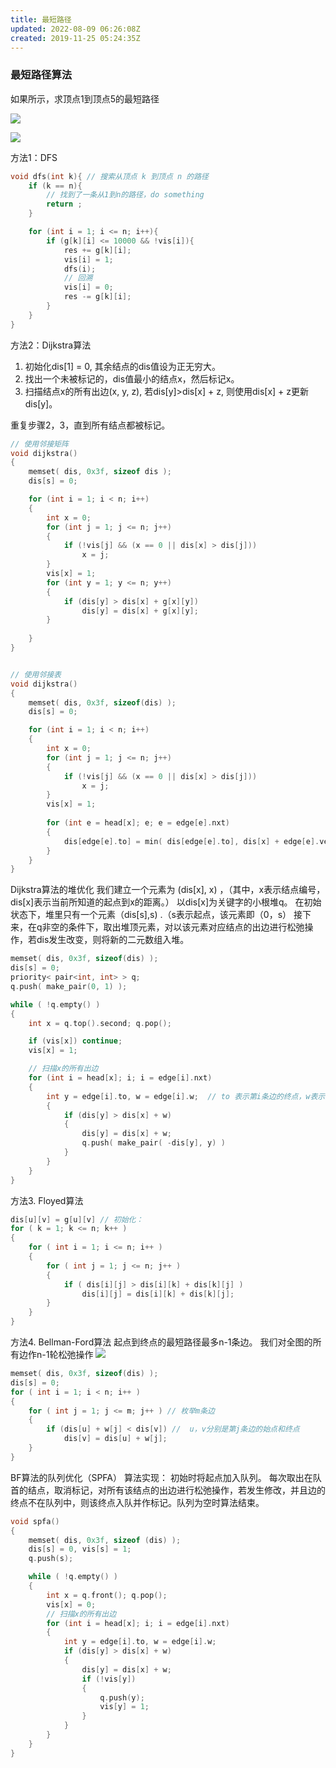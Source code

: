 ```yaml
---
title: 最短路径
updated: 2022-08-09 06:26:08Z
created: 2019-11-25 05:24:35Z
---
```


### 最短路径算法


如果所示，求顶点1到顶点5的最短路径

![](../../../_resources/1-3.jpg)

![](../../../_resources/2-1.jpg)

方法1：DFS

```c++
void dfs(int k){ // 搜索从顶点 k 到顶点 n 的路径
    if (k == n){
        // 找到了一条从1到n的路径，do something
        return ;
    }

    for (int i = 1; i <= n; i++){
        if (g[k][i] <= 10000 && !vis[i]){
            res += g[k][i];
            vis[i] = 1;
            dfs(i);
            // 回溯
            vis[i] = 0;
            res -= g[k][i];
        } 
    }
}
```

方法2：Dijkstra算法
1. 初始化dis[1] = 0, 其余结点的dis值设为正无穷大。
2. 找出一个未被标记的，dis值最小的结点x，然后标记x。
3. 扫描结点x的所有出边(x, y, z), 若dis[y]>dis[x] + z, 则使用dis[x] + z更新dis[y]。

重复步骤2，3，直到所有结点都被标记。


```c++
// 使用邻接矩阵
void dijkstra()
{
    memset( dis, 0x3f, sizeof dis );
    dis[s] = 0;

    for (int i = 1; i < n; i++)
    {
        int x = 0;
        for (int j = 1; j <= n; j++)
        {
            if (!vis[j] && (x == 0 || dis[x] > dis[j]))
                x = j;
        }
        vis[x] = 1;
        for (int y = 1; y <= n; y++)
        {
            if (dis[y] > dis[x] + g[x][y])
                dis[y] = dis[x] + g[x][y];
        }
            
    }
}

```




```c++

// 使用邻接表
void dijkstra()
{
    memset( dis, 0x3f, sizeof(dis) );
    dis[s] = 0;

    for (int i = 1; i < n; i++)
    {
        int x = 0;
        for (int j = 1; j <= n; j++)
        {
            if (!vis[j] && (x == 0 || dis[x] > dis[j]))
                x = j;
        }
        vis[x] = 1;
        
        for (int e = head[x]; e; e = edge[e].nxt)
        {
            dis[edge[e].to] = min( dis[edge[e].to], dis[x] + edge[e].ver );
        }
    }
}
```


Dijkstra算法的堆优化
我们建立一个元素为 (dis[x], x) ，（其中，x表示结点编号，dis[x]表示当前所知道的起点到x的距离。）
以dis[x]为关键字的小根堆q。
在初始状态下，堆里只有一个元素（dis[s],s) .（s表示起点，该元素即（0，s）
接下来，在q非空的条件下，取出堆顶元素，对以该元素对应结点的出边进行松弛操作，若dis发生改变，则将新的二元数组入堆。

```c++
memset( dis, 0x3f, sizeof(dis) );
dis[s] = 0;
priority< pair<int, int> > q;
q.push( make_pair(0, 1) );

while ( !q.empty() )
{
    int x = q.top().second; q.pop();

    if (vis[x]) continue;
    vis[x] = 1;

    // 扫描x的所有出边
    for (int i = head[x]; i; i = edge[i].nxt)
    { 
        int y = edge[i].to, w = edge[i].w;  // to 表示第i条边的终点，w表示第i条边的权值
        {
            if (dis[y] > dis[x] + w)
            {
                dis[y] = dis[x] + w;
                q.push( make_pair( -dis[y], y) )
            }
        }
    }
}
```


方法3. Floyed算法
```c++
dis[u][v] = g[u][v] // 初始化：
for ( k = 1; k <= n; k++ )
{
    for ( int i = 1; i <= n; i++ )
    {
        for ( int j = 1; j <= n; j++ )
        {
            if ( dis[i][j] > dis[i][k] + dis[k][j] )
                dis[i][j] = dis[i][k] + dis[k][j];
        }
    }
}
```

方法4. Bellman-Ford算法
起点到终点的最短路径最多n-1条边。
我们对全图的所有边作n-1轮松弛操作
![](../../../_resources/5.png)


```c++
memset( dis, 0x3f, sizeof(dis) );
dis[s] = 0;
for ( int i = 1; i < n; i++ )
{
    for ( int j = 1; j <= m; j++ ) // 枚举m条边
    {
        if (dis[u] + w[j] < dis[v]) //  u，v分别是第j条边的始点和终点
            dis[v] = dis[u] + w[j];
    }
}
```

BF算法的队列优化（SPFA）
算法实现：
初始时将起点加入队列。
每次取出在队首的结点，取消标记，对所有该结点的出边进行松弛操作，若发生修改，并且边的终点不在队列中，则该终点入队并作标记。队列为空时算法结束。
```c++
void spfa()
{
    memset( dis, 0x3f, sizeof (dis) );
    dis[s] = 0, vis[s] = 1;
    q.push(s);

    while ( !q.empty() )
    {
        int x = q.front(); q.pop();
        vis[x] = 0;
        // 扫描x的所有出边
        for (int i = head[x]; i; i = edge[i].nxt)
        {
            int y = edge[i].to, w = edge[i].w;
            if (dis[y] > dis[x] + w)
            {
                dis[y] = dis[x] + w;
                if (!vis[y])
                {
                    q.push(y);
                    vis[y] = 1;
                }
            }
        } 
    }
}

```



